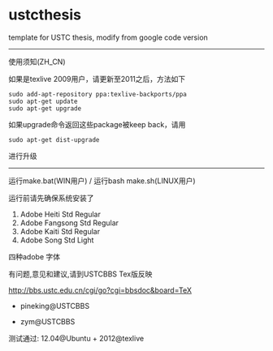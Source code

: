 ustcthesis
==========

template for USTC thesis, modify from google code version

---

使用须知(ZH_CN)

如果是texlive 2009用户，请更新至2011之后，方法如下
```
sudo add-apt-repository ppa:texlive-backports/ppa
sudo apt-get update
sudo apt-get upgrade
```
如果upgrade命令返回这些package被keep back，请用
```
sudo apt-get dist-upgrade
```
进行升级

---

运行make.bat(WIN用户) / 运行bash make.sh(LINUX用户)

运行前请先确保系统安装了

1. Adobe Heiti Std Regular
2. Adobe Fangsong Std Regular
3. Adobe Kaiti Std Regular
4. Adobe Song Std Light

四种adobe 字体

有问题,意见和建议,请到USTCBBS Tex版反映

http://bbs.ustc.edu.cn/cgi/go?cgi=bbsdoc&board=TeX

- pineking@USTCBBS

- zym@USTCBBS

测试通过:
12.04@Ubuntu + 2012@texlive

